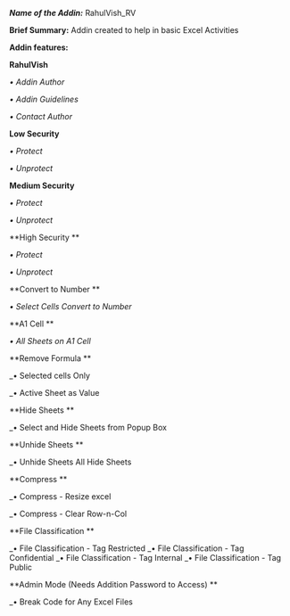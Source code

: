 ***Name of the Addin:*** RahulVish_RV

**Brief Summary:**
Addin created to help in basic Excel Activities

**Addin features:**

 **RahulVish**

  _• Addin Author_
  
  _• Addin Guidelines_
  
  _• Contact Author_  

 **Low Security**
 
  _• Protect_
  
  _• Unprotect_
  
 **Medium Security**
 
  _• Protect_
  
  _• Unprotect_
  
 **High Security **
 
  _• Protect_
  
  _• Unprotect_
  
 **Convert to Number **
 
  _• Select Cells Convert to Number_
  
 **A1 Cell **
 
  _• All Sheets on A1 Cell_
  
 **Remove Formula **
 
  _• Selected cells Only
  
  _• Active Sheet as Value
  
 **Hide Sheets **
 
  _• Select and Hide Sheets from Popup Box
  
 **Unhide Sheets **
 
  _• Unhide Sheets All Hide Sheets
  
 **Compress **
 
  _• Compress - Resize excel
  
  _• Compress - Clear Row-n-Col
  
 **File Classification **
 
  _• File Classification - Tag Restricted
  _• File Classification - Tag Confidential
  _• File Classification - Tag Internal
  _• File Classification - Tag Public
  
 **Admin Mode (Needs Addition Password to Access) **
 
  _• Break Code for Any Excel Files






